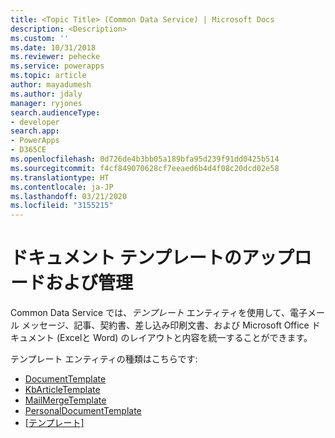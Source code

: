 ```yaml
---
title: <Topic Title> (Common Data Service) | Microsoft Docs
description: <Description>
ms.custom: ''
ms.date: 10/31/2018
ms.reviewer: pehecke
ms.service: powerapps
ms.topic: article
author: mayadumesh
ms.author: jdaly
manager: ryjones
search.audienceType:
- developer
search.app:
- PowerApps
- D365CE
ms.openlocfilehash: 0d726de4b3bb05a189bfa95d239f91dd0425b514
ms.sourcegitcommit: f4cf849070628cf7eeaed6b4d4f08c20dcd02e58
ms.translationtype: HT
ms.contentlocale: ja-JP
ms.lasthandoff: 03/21/2020
ms.locfileid: "3155215"
---
```

# <a name="upload-and-manage-document-templates"></a>ドキュメント テンプレートのアップロードおよび管理

<!-- 
Was Mike Carter
https://docs.microsoft.com/dynamics365/customer-engagement/developer/upload-manage-document-templates

Add the short description from  https://docs.microsoft.com/dynamics365/customer-engagement/developer/template-entities which was not migrated.
-->

Common Data Service では、*テンプレート* エンティティを使用して、電子メール メッセージ、記事、契約書、差し込み印刷文書、および Microsoft Office ドキュメント (Excelと Word) のレイアウトと内容を統一することができます。

テンプレート エンティティの種類はこちらです:

<!-- Not in Common Data Service, must be in service ContractTemplate  -->
- [DocumentTemplate](reference/entities/documenttemplate.md)
- [KbArticleTemplate](reference/entities/kbarticletemplate.md) 
- [MailMergeTemplate](reference/entities/mailmergetemplate.md) 
- [PersonalDocumentTemplate](reference/entities/personaldocumenttemplate.md) 
- [[テンプレート]](reference/entities/template.md) 